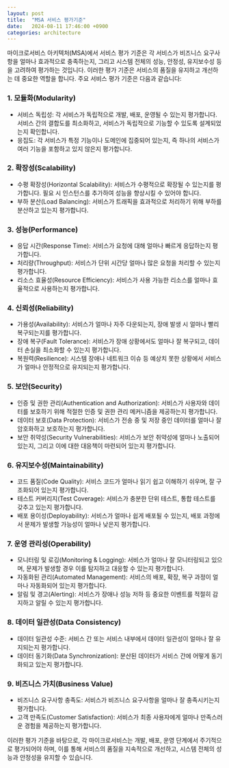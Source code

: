 ```yaml
---
layout: post
title:  "MSA 서비스 평가기준"
date:   2024-08-11 17:46:00 +0900
categories: architecture
---
```


마이크로서비스 아키텍처(MSA)에서 서비스 평가 기준은 각 서비스가 비즈니스 요구사항을 얼마나 효과적으로 충족하는지, 그리고 시스템 전체의 성능, 안정성, 유지보수성 등을 고려하여 평가하는 것입니다. 이러한 평가 기준은 서비스의 품질을 유지하고 개선하는 데 중요한 역할을 합니다. 주요 서비스 평가 기준은 다음과 같습니다:

### 1. 모듈화(Modularity)
* 서비스 독립성: 각 서비스가 독립적으로 개발, 배포, 운영될 수 있는지 평가합니다. 서비스 간의 결합도를 최소화하고, 서비스가 독립적으로 기능할 수 있도록 설계되었는지 확인합니다.
* 응집도: 각 서비스가 특정 기능이나 도메인에 집중되어 있는지, 즉 하나의 서비스가 여러 기능을 포함하고 있지 않은지 평가합니다.

### 2. 확장성(Scalability)
* 수평 확장성(Horizontal Scalability): 서비스가 수평적으로 확장될 수 있는지를 평가합니다. 필요 시 인스턴스를 추가하여 성능을 향상시킬 수 있어야 합니다.
* 부하 분산(Load Balancing): 서비스가 트래픽을 효과적으로 처리하기 위해 부하를 분산하고 있는지 평가합니다.

### 3. 성능(Performance)
* 응답 시간(Response Time): 서비스가 요청에 대해 얼마나 빠르게 응답하는지 평가합니다.
* 처리량(Throughput): 서비스가 단위 시간당 얼마나 많은 요청을 처리할 수 있는지 평가합니다.
* 리소스 효율성(Resource Efficiency): 서비스가 사용 가능한 리소스를 얼마나 효율적으로 사용하는지 평가합니다.

### 4. 신뢰성(Reliability)
* 가용성(Availability): 서비스가 얼마나 자주 다운되는지, 장애 발생 시 얼마나 빨리 복구되는지를 평가합니다.
* 장애 복구(Fault Tolerance): 서비스가 장애 상황에서도 얼마나 잘 복구되고, 데이터 손실을 최소화할 수 있는지 평가합니다.
* 복원력(Resilience): 시스템 장애나 네트워크 이슈 등 예상치 못한 상황에서 서비스가 얼마나 안정적으로 유지되는지 평가합니다.

### 5. 보안(Security)
* 인증 및 권한 관리(Authentication and Authorization): 서비스가 사용자와 데이터를 보호하기 위해 적절한 인증 및 권한 관리 메커니즘을 제공하는지 평가합니다.
* 데이터 보호(Data Protection): 서비스가 전송 중 및 저장 중인 데이터를 얼마나 잘 암호화하고 보호하는지 평가합니다.
* 보안 취약성(Security Vulnerabilities): 서비스가 보안 취약성에 얼마나 노출되어 있는지, 그리고 이에 대한 대응책이 마련되어 있는지 평가합니다.

### 6. 유지보수성(Maintainability)
* 코드 품질(Code Quality): 서비스 코드가 얼마나 읽기 쉽고 이해하기 쉬우며, 잘 구조화되어 있는지 평가합니다.
* 테스트 커버리지(Test Coverage): 서비스가 충분한 단위 테스트, 통합 테스트를 갖추고 있는지 평가합니다.
* 배포 용이성(Deployability): 서비스가 얼마나 쉽게 배포될 수 있는지, 배포 과정에서 문제가 발생할 가능성이 얼마나 낮은지 평가합니다.

### 7. 운영 관리성(Operability)
* 모니터링 및 로깅(Monitoring & Logging): 서비스가 얼마나 잘 모니터링되고 있으며, 문제가 발생할 경우 이를 탐지하고 대응할 수 있는지 평가합니다.
* 자동화된 관리(Automated Management): 서비스의 배포, 확장, 복구 과정이 얼마나 자동화되어 있는지 평가합니다.
* 알림 및 경고(Alerting): 서비스가 장애나 성능 저하 등 중요한 이벤트를 적절히 감지하고 알릴 수 있는지 평가합니다.

### 8. 데이터 일관성(Data Consistency)
* 데이터 일관성 수준: 서비스 간 또는 서비스 내부에서 데이터 일관성이 얼마나 잘 유지되는지 평가합니다.
* 데이터 동기화(Data Synchronization): 분산된 데이터가 서비스 간에 어떻게 동기화되고 있는지 평가합니다.

### 9. 비즈니스 가치(Business Value)
* 비즈니스 요구사항 충족도: 서비스가 비즈니스 요구사항을 얼마나 잘 충족시키는지 평가합니다.
* 고객 만족도(Customer Satisfaction): 서비스가 최종 사용자에게 얼마나 만족스러운 경험을 제공하는지 평가합니다.

이러한 평가 기준을 바탕으로, 각 마이크로서비스는 개발, 배포, 운영 단계에서 주기적으로 평가되어야 하며, 이를 통해 서비스의 품질을 지속적으로 개선하고, 시스템 전체의 성능과 안정성을 유지할 수 있습니다.